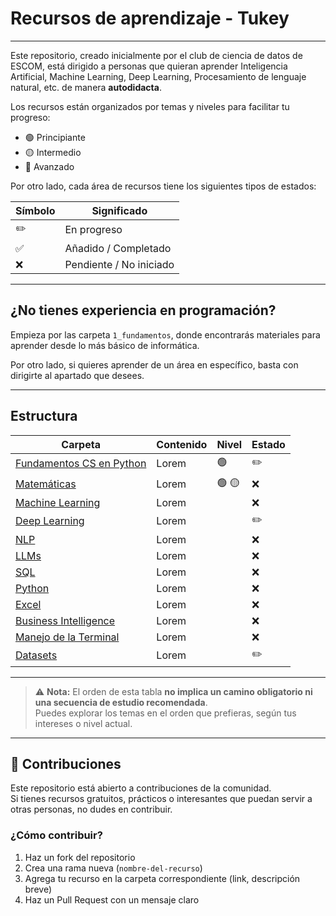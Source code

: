 # Recursos de aprendizaje - Tukey
---

Este repositorio, creado inicialmente por el club de ciencia de datos de ESCOM,  está dirigido a personas que quieran aprender Inteligencia Artificial, Machine Learning, Deep Learning, Procesamiento de lenguaje natural, etc. de manera **autodidacta**.

Los recursos están organizados por temas y niveles para facilitar tu progreso:

- 🟢 Principiante  
- 🟡 Intermedio  
- 🔴 Avanzado 

Por otro lado, cada área de recursos tiene los siguientes tipos de estados:

| Símbolo | Significado          |
|---------|---------------------|
| ✏️       | En progreso         |
| ✅       | Añadido / Completado |
| ❌       | Pendiente / No iniciado |

---

## ¿No tienes experiencia en programación?

Empieza por las carpeta `1_fundamentos`, donde encontrarás materiales para aprender desde lo más básico de informática.

Por otro lado, si quieres aprender de un área en específico, basta con dirigirte al apartado que desees.

---

## Estructura

| Carpeta                    | Contenido | Nivel | Estado |
|----------------------------|-----------|-------|--------|
| [Fundamentos CS en Python](./1_fundamentos/Fundamentos.md) | Lorem    | 🟢     | ✏️      |
| [Matemáticas](./2_mates/)                             | Lorem    | 🟢 🟡  | ❌      |
| [Machine Learning](./3_ml/)                           | Lorem    |        | ❌      |
| [Deep Learning](./4_deepl/DeepLearning.md)            | Lorem    |        | ✏️      |
| [NLP](./5_nlp/)                                       | Lorem    |        | ❌      |
| [LLMs](./6_llms/)                                     | Lorem    |        | ❌      |
| [SQL](./7_sql/)                                       | Lorem    |        | ❌      |
| [Python](./8_python/)                                 | Lorem    |        | ❌      |
| [Excel](./9_excel/)                                   | Lorem    |        | ❌      |
| [Business Intelligence](./10_bi/)                     | Lorem    |        | ❌      |
| [Manejo de la Terminal](./Terminal/)                   | Lorem    |        | ❌      |
| [Datasets](./Datasets/Datasets.md)                    | Lorem    |        | ✏️      |

---

> ⚠️ **Nota:** El orden de esta tabla **no implica un camino obligatorio ni una secuencia de estudio recomendada**.  
> Puedes explorar los temas en el orden que prefieras, según tus intereses o nivel actual.

---

## 🙌 Contribuciones

Este repositorio está abierto a contribuciones de la comunidad.  
Si tienes recursos gratuitos, prácticos o interesantes que puedan servir a otras personas, no dudes en contribuir.

### ¿Cómo contribuir?

1. Haz un fork del repositorio
2. Crea una rama nueva (`nombre-del-recurso`)
3. Agrega tu recurso en la carpeta correspondiente (link, descripción breve)
4. Haz un Pull Request con un mensaje claro
